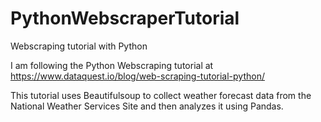# PythonWebscraperTutorial
Webscraping tutorial with Python

I am following the Python Webscraping tutorial at https://www.dataquest.io/blog/web-scraping-tutorial-python/

This tutorial uses Beautifulsoup to collect weather forecast data from the National Weather Services Site and then analyzes it using Pandas.
